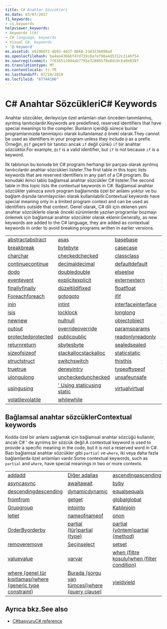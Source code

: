 ```yaml
---
title: C# Anahtar Sözcükleri
ms.date: 03/07/2017
f1_keywords:
- cs.keywords
helpviewer_keywords:
- keywords [C#]
- C# language, keywords
- Visual C#, keywords
- '@ keyword'
ms.assetid: e929b0f2-4b92-4d37-8060-23d323b098ad
ms.openlocfilehash: ba4ee4366bf47d739c8a7ef98a4d5312c214bf54
ms.sourcegitcommit: 7f616512044ab7795e32806578e8dc0c6a0e038f
ms.translationtype: MT
ms.contentlocale: tr-TR
ms.lasthandoff: 07/10/2019
ms.locfileid: "67744106"
---
```

# <a name="c-keywords"></a><span data-ttu-id="a7723-102">C# Anahtar Sözcükleri</span><span class="sxs-lookup"><span data-stu-id="a7723-102">C# Keywords</span></span>

<span data-ttu-id="a7723-103">Anahtar sözcükler, derleyiciye özel anlamları olan önceden tanımlanmış, ayrılmış tanıtıcılardır.</span><span class="sxs-lookup"><span data-stu-id="a7723-103">Keywords are predefined, reserved identifiers that have special meanings to the compiler.</span></span> <span data-ttu-id="a7723-104">Bunların içerdiği sürece bunlar programlarınızda tanımlayıcı olarak kullanılamaz `@` öneki olarak.</span><span class="sxs-lookup"><span data-stu-id="a7723-104">They cannot be used as identifiers in your program unless they include `@` as a prefix.</span></span> <span data-ttu-id="a7723-105">Örneğin, `@if` geçerli bir tanıtıcı ancak `if` değil çünkü `if` bir anahtar sözcüktür.</span><span class="sxs-lookup"><span data-stu-id="a7723-105">For example, `@if` is a valid identifier, but `if` is not because `if` is a keyword.</span></span>  
  
 <span data-ttu-id="a7723-106">İlk tablonun bu konuda bir C# programı herhangi bir parçası olarak ayrılmış tanıtıcılardır anahtar sözcükleri listeler.</span><span class="sxs-lookup"><span data-stu-id="a7723-106">The first table in this topic lists keywords that are reserved identifiers in any part of a C# program.</span></span> <span data-ttu-id="a7723-107">Bu konudaki ikinci tablo bağlamsal anahtar sözcükler C# listeler.</span><span class="sxs-lookup"><span data-stu-id="a7723-107">The second table in this topic lists the contextual keywords in C#.</span></span> <span data-ttu-id="a7723-108">Bağlamsal anahtar sözcükler yalnızca sınırlı program bağlamında özel bir anlamı yoktur ve bu bağlam dışında tanımlayıcıları olarak kullanılabilir.</span><span class="sxs-lookup"><span data-stu-id="a7723-108">Contextual keywords have special meaning only in a limited program context and can be used as identifiers outside that context.</span></span> <span data-ttu-id="a7723-109">Genel olarak, C# dili için eklenen yeni anahtar sözcüklerle olarak önceki sürümlerde yazılan programlar bozmayı önlemek için bağlamsal anahtar sözcükler olarak eklenir.</span><span class="sxs-lookup"><span data-stu-id="a7723-109">Generally, as new keywords are added to the C# language, they are added as contextual keywords in order to avoid breaking programs written in earlier versions.</span></span>  
  
|||||  
|---|---|---|---|  
|[<span data-ttu-id="a7723-110">abstract</span><span class="sxs-lookup"><span data-stu-id="a7723-110">abstract</span></span>](abstract.md)|[<span data-ttu-id="a7723-111">as</span><span class="sxs-lookup"><span data-stu-id="a7723-111">as</span></span>](../operators/type-testing-and-conversion-operators.md#as-operator)|[<span data-ttu-id="a7723-112">base</span><span class="sxs-lookup"><span data-stu-id="a7723-112">base</span></span>](base.md)|[<span data-ttu-id="a7723-113">bool</span><span class="sxs-lookup"><span data-stu-id="a7723-113">bool</span></span>](bool.md)|  
|[<span data-ttu-id="a7723-114">break</span><span class="sxs-lookup"><span data-stu-id="a7723-114">break</span></span>](break.md)|[<span data-ttu-id="a7723-115">byte</span><span class="sxs-lookup"><span data-stu-id="a7723-115">byte</span></span>](../builtin-types/integral-numeric-types.md)|[<span data-ttu-id="a7723-116">case</span><span class="sxs-lookup"><span data-stu-id="a7723-116">case</span></span>](switch.md)|[<span data-ttu-id="a7723-117">Yakalama</span><span class="sxs-lookup"><span data-stu-id="a7723-117">catch</span></span>](try-catch.md)|  
|[<span data-ttu-id="a7723-118">char</span><span class="sxs-lookup"><span data-stu-id="a7723-118">char</span></span>](char.md)|[<span data-ttu-id="a7723-119">checked</span><span class="sxs-lookup"><span data-stu-id="a7723-119">checked</span></span>](checked.md)|[<span data-ttu-id="a7723-120">class</span><span class="sxs-lookup"><span data-stu-id="a7723-120">class</span></span>](class.md)|[<span data-ttu-id="a7723-121">const</span><span class="sxs-lookup"><span data-stu-id="a7723-121">const</span></span>](const.md)|  
|[<span data-ttu-id="a7723-122">continue</span><span class="sxs-lookup"><span data-stu-id="a7723-122">continue</span></span>](continue.md)|[<span data-ttu-id="a7723-123">decimal</span><span class="sxs-lookup"><span data-stu-id="a7723-123">decimal</span></span>](../builtin-types/floating-point-numeric-types.md)|[<span data-ttu-id="a7723-124">default</span><span class="sxs-lookup"><span data-stu-id="a7723-124">default</span></span>](default.md)|[<span data-ttu-id="a7723-125">delegate</span><span class="sxs-lookup"><span data-stu-id="a7723-125">delegate</span></span>](delegate.md)|  
|[<span data-ttu-id="a7723-126">do</span><span class="sxs-lookup"><span data-stu-id="a7723-126">do</span></span>](do.md)|[<span data-ttu-id="a7723-127">double</span><span class="sxs-lookup"><span data-stu-id="a7723-127">double</span></span>](../builtin-types/floating-point-numeric-types.md)|[<span data-ttu-id="a7723-128">else</span><span class="sxs-lookup"><span data-stu-id="a7723-128">else</span></span>](if-else.md)|[<span data-ttu-id="a7723-129">enum</span><span class="sxs-lookup"><span data-stu-id="a7723-129">enum</span></span>](enum.md)|  
|[<span data-ttu-id="a7723-130">event</span><span class="sxs-lookup"><span data-stu-id="a7723-130">event</span></span>](event.md)|[<span data-ttu-id="a7723-131">explicit</span><span class="sxs-lookup"><span data-stu-id="a7723-131">explicit</span></span>](../operators/user-defined-conversion-operators.md)|[<span data-ttu-id="a7723-132">extern</span><span class="sxs-lookup"><span data-stu-id="a7723-132">extern</span></span>](extern.md)|[<span data-ttu-id="a7723-133">false</span><span class="sxs-lookup"><span data-stu-id="a7723-133">false</span></span>](false-literal.md)|  
|[<span data-ttu-id="a7723-134">finally</span><span class="sxs-lookup"><span data-stu-id="a7723-134">finally</span></span>](try-finally.md)|[<span data-ttu-id="a7723-135">düzeltildi</span><span class="sxs-lookup"><span data-stu-id="a7723-135">fixed</span></span>](fixed-statement.md)|[<span data-ttu-id="a7723-136">float</span><span class="sxs-lookup"><span data-stu-id="a7723-136">float</span></span>](../builtin-types/floating-point-numeric-types.md)|[<span data-ttu-id="a7723-137">for</span><span class="sxs-lookup"><span data-stu-id="a7723-137">for</span></span>](for.md)|  
|[<span data-ttu-id="a7723-138">Foreach</span><span class="sxs-lookup"><span data-stu-id="a7723-138">foreach</span></span>](foreach-in.md)|[<span data-ttu-id="a7723-139">goto</span><span class="sxs-lookup"><span data-stu-id="a7723-139">goto</span></span>](goto.md)|[<span data-ttu-id="a7723-140">if</span><span class="sxs-lookup"><span data-stu-id="a7723-140">if</span></span>](if-else.md)|[<span data-ttu-id="a7723-141">implicit</span><span class="sxs-lookup"><span data-stu-id="a7723-141">implicit</span></span>](../operators/user-defined-conversion-operators.md)|  
|[<span data-ttu-id="a7723-142">in</span><span class="sxs-lookup"><span data-stu-id="a7723-142">in</span></span>](in.md)|[<span data-ttu-id="a7723-143">int</span><span class="sxs-lookup"><span data-stu-id="a7723-143">int</span></span>](../builtin-types/integral-numeric-types.md)|[<span data-ttu-id="a7723-144">interface</span><span class="sxs-lookup"><span data-stu-id="a7723-144">interface</span></span>](interface.md)|[<span data-ttu-id="a7723-145">internal</span><span class="sxs-lookup"><span data-stu-id="a7723-145">internal</span></span>](internal.md)|
|[<span data-ttu-id="a7723-146">is</span><span class="sxs-lookup"><span data-stu-id="a7723-146">is</span></span>](is.md)|[<span data-ttu-id="a7723-147">lock</span><span class="sxs-lookup"><span data-stu-id="a7723-147">lock</span></span>](lock-statement.md)|[<span data-ttu-id="a7723-148">long</span><span class="sxs-lookup"><span data-stu-id="a7723-148">long</span></span>](../builtin-types/integral-numeric-types.md)|[<span data-ttu-id="a7723-149">namespace</span><span class="sxs-lookup"><span data-stu-id="a7723-149">namespace</span></span>](namespace.md)|
|[<span data-ttu-id="a7723-150">new</span><span class="sxs-lookup"><span data-stu-id="a7723-150">new</span></span>](../operators/new-operator.md)|[<span data-ttu-id="a7723-151">null</span><span class="sxs-lookup"><span data-stu-id="a7723-151">null</span></span>](null.md)|[<span data-ttu-id="a7723-152">object</span><span class="sxs-lookup"><span data-stu-id="a7723-152">object</span></span>](object.md)|[<span data-ttu-id="a7723-153">operator</span><span class="sxs-lookup"><span data-stu-id="a7723-153">operator</span></span>](../operators/operator-overloading.md)|
|[<span data-ttu-id="a7723-154">out</span><span class="sxs-lookup"><span data-stu-id="a7723-154">out</span></span>](out.md)|[<span data-ttu-id="a7723-155">override</span><span class="sxs-lookup"><span data-stu-id="a7723-155">override</span></span>](override.md)|[<span data-ttu-id="a7723-156">params</span><span class="sxs-lookup"><span data-stu-id="a7723-156">params</span></span>](params.md)|[<span data-ttu-id="a7723-157">private</span><span class="sxs-lookup"><span data-stu-id="a7723-157">private</span></span>](private.md)|
|[<span data-ttu-id="a7723-158">protected</span><span class="sxs-lookup"><span data-stu-id="a7723-158">protected</span></span>](protected.md)|[<span data-ttu-id="a7723-159">public</span><span class="sxs-lookup"><span data-stu-id="a7723-159">public</span></span>](public.md)|[<span data-ttu-id="a7723-160">readonly</span><span class="sxs-lookup"><span data-stu-id="a7723-160">readonly</span></span>](readonly.md)|[<span data-ttu-id="a7723-161">ref</span><span class="sxs-lookup"><span data-stu-id="a7723-161">ref</span></span>](ref.md)|
|[<span data-ttu-id="a7723-162">return</span><span class="sxs-lookup"><span data-stu-id="a7723-162">return</span></span>](return.md)|[<span data-ttu-id="a7723-163">sbyte</span><span class="sxs-lookup"><span data-stu-id="a7723-163">sbyte</span></span>](../builtin-types/integral-numeric-types.md)|[<span data-ttu-id="a7723-164">sealed</span><span class="sxs-lookup"><span data-stu-id="a7723-164">sealed</span></span>](sealed.md)|[<span data-ttu-id="a7723-165">short</span><span class="sxs-lookup"><span data-stu-id="a7723-165">short</span></span>](../builtin-types/integral-numeric-types.md)||
[<span data-ttu-id="a7723-166">sizeof</span><span class="sxs-lookup"><span data-stu-id="a7723-166">sizeof</span></span>](sizeof.md)|[<span data-ttu-id="a7723-167">stackalloc</span><span class="sxs-lookup"><span data-stu-id="a7723-167">stackalloc</span></span>](../operators/stackalloc.md)|[<span data-ttu-id="a7723-168">static</span><span class="sxs-lookup"><span data-stu-id="a7723-168">static</span></span>](static.md)|[<span data-ttu-id="a7723-169">string</span><span class="sxs-lookup"><span data-stu-id="a7723-169">string</span></span>](string.md)|
|[<span data-ttu-id="a7723-170">struct</span><span class="sxs-lookup"><span data-stu-id="a7723-170">struct</span></span>](struct.md)|[<span data-ttu-id="a7723-171">switch</span><span class="sxs-lookup"><span data-stu-id="a7723-171">switch</span></span>](switch.md)|[<span data-ttu-id="a7723-172">this</span><span class="sxs-lookup"><span data-stu-id="a7723-172">this</span></span>](this.md)|[<span data-ttu-id="a7723-173">throw</span><span class="sxs-lookup"><span data-stu-id="a7723-173">throw</span></span>](throw.md)|
|[<span data-ttu-id="a7723-174">true</span><span class="sxs-lookup"><span data-stu-id="a7723-174">true</span></span>](true-literal.md)|[<span data-ttu-id="a7723-175">deneyin</span><span class="sxs-lookup"><span data-stu-id="a7723-175">try</span></span>](try-catch.md)|[<span data-ttu-id="a7723-176">typeof</span><span class="sxs-lookup"><span data-stu-id="a7723-176">typeof</span></span>](../operators/type-testing-and-conversion-operators.md#typeof-operator)|[<span data-ttu-id="a7723-177">uint</span><span class="sxs-lookup"><span data-stu-id="a7723-177">uint</span></span>](../builtin-types/integral-numeric-types.md)|
|[<span data-ttu-id="a7723-178">ulong</span><span class="sxs-lookup"><span data-stu-id="a7723-178">ulong</span></span>](../builtin-types/integral-numeric-types.md)|[<span data-ttu-id="a7723-179">unchecked</span><span class="sxs-lookup"><span data-stu-id="a7723-179">unchecked</span></span>](unchecked.md)|[<span data-ttu-id="a7723-180">unsafe</span><span class="sxs-lookup"><span data-stu-id="a7723-180">unsafe</span></span>](unsafe.md)|[<span data-ttu-id="a7723-181">ushort</span><span class="sxs-lookup"><span data-stu-id="a7723-181">ushort</span></span>](../builtin-types/integral-numeric-types.md)|
|[<span data-ttu-id="a7723-182">using</span><span class="sxs-lookup"><span data-stu-id="a7723-182">using</span></span>](using.md)|[<span data-ttu-id="a7723-183">' Using static</span><span class="sxs-lookup"><span data-stu-id="a7723-183">using static</span></span>](using-static.md)|[<span data-ttu-id="a7723-184">virtual</span><span class="sxs-lookup"><span data-stu-id="a7723-184">virtual</span></span>](virtual.md)|[<span data-ttu-id="a7723-185">void</span><span class="sxs-lookup"><span data-stu-id="a7723-185">void</span></span>](void.md)|
|[<span data-ttu-id="a7723-186">volatile</span><span class="sxs-lookup"><span data-stu-id="a7723-186">volatile</span></span>](volatile.md)|[<span data-ttu-id="a7723-187">while</span><span class="sxs-lookup"><span data-stu-id="a7723-187">while</span></span>](while.md)|

## <a name="contextual-keywords"></a><span data-ttu-id="a7723-188">Bağlamsal anahtar sözcükler</span><span class="sxs-lookup"><span data-stu-id="a7723-188">Contextual keywords</span></span>

 <span data-ttu-id="a7723-189">Kodda özel bir anlamı sağlamak için bağlamsal anahtar sözcüğü kullanılır, ancak C# ' de ayrılmış bir sözcük değil.</span><span class="sxs-lookup"><span data-stu-id="a7723-189">A contextual keyword is used to provide a specific meaning in the code, but it is not a reserved word in C#.</span></span> <span data-ttu-id="a7723-190">Bazı bağlamsal anahtar sözcükler gibi `partial` ve `where`, iki veya daha fazla bağlamlarda özel anlamları vardır.</span><span class="sxs-lookup"><span data-stu-id="a7723-190">Some contextual keywords, such as `partial` and `where`, have special meanings in two or more contexts.</span></span>  
  
||||  
|---|---|---|  
|[<span data-ttu-id="a7723-191">add</span><span class="sxs-lookup"><span data-stu-id="a7723-191">add</span></span>](add.md)|[<span data-ttu-id="a7723-192">Diğer ad</span><span class="sxs-lookup"><span data-stu-id="a7723-192">alias</span></span>](extern-alias.md)|[<span data-ttu-id="a7723-193">ascending</span><span class="sxs-lookup"><span data-stu-id="a7723-193">ascending</span></span>](ascending.md)|
|[<span data-ttu-id="a7723-194">async</span><span class="sxs-lookup"><span data-stu-id="a7723-194">async</span></span>](async.md)|[<span data-ttu-id="a7723-195">await</span><span class="sxs-lookup"><span data-stu-id="a7723-195">await</span></span>](await.md)|[<span data-ttu-id="a7723-196">by</span><span class="sxs-lookup"><span data-stu-id="a7723-196">by</span></span>](by.md)|
|[<span data-ttu-id="a7723-197">descending</span><span class="sxs-lookup"><span data-stu-id="a7723-197">descending</span></span>](descending.md)|[<span data-ttu-id="a7723-198">dynamic</span><span class="sxs-lookup"><span data-stu-id="a7723-198">dynamic</span></span>](dynamic.md)|[<span data-ttu-id="a7723-199">equals</span><span class="sxs-lookup"><span data-stu-id="a7723-199">equals</span></span>](equals.md)|
|[<span data-ttu-id="a7723-200">from</span><span class="sxs-lookup"><span data-stu-id="a7723-200">from</span></span>](from-clause.md)|[<span data-ttu-id="a7723-201">get</span><span class="sxs-lookup"><span data-stu-id="a7723-201">get</span></span>](get.md)|[<span data-ttu-id="a7723-202">global</span><span class="sxs-lookup"><span data-stu-id="a7723-202">global</span></span>](global.md)|
|[<span data-ttu-id="a7723-203">Grup</span><span class="sxs-lookup"><span data-stu-id="a7723-203">group</span></span>](group-clause.md)|[<span data-ttu-id="a7723-204">into</span><span class="sxs-lookup"><span data-stu-id="a7723-204">into</span></span>](into.md)|[<span data-ttu-id="a7723-205">Katılın</span><span class="sxs-lookup"><span data-stu-id="a7723-205">join</span></span>](join-clause.md)|
|[<span data-ttu-id="a7723-206">let</span><span class="sxs-lookup"><span data-stu-id="a7723-206">let</span></span>](let-clause.md)|[<span data-ttu-id="a7723-207">nameof</span><span class="sxs-lookup"><span data-stu-id="a7723-207">nameof</span></span>](nameof.md)|[<span data-ttu-id="a7723-208">on</span><span class="sxs-lookup"><span data-stu-id="a7723-208">on</span></span>](on.md)|
|[<span data-ttu-id="a7723-209">OrderBy</span><span class="sxs-lookup"><span data-stu-id="a7723-209">orderby</span></span>](orderby-clause.md)|[<span data-ttu-id="a7723-210">partial (tür)</span><span class="sxs-lookup"><span data-stu-id="a7723-210">partial (type)</span></span>](partial-type.md)|[<span data-ttu-id="a7723-211">partial (yöntem)</span><span class="sxs-lookup"><span data-stu-id="a7723-211">partial (method)</span></span>](partial-method.md)|
|[<span data-ttu-id="a7723-212">remove</span><span class="sxs-lookup"><span data-stu-id="a7723-212">remove</span></span>](remove.md)|[<span data-ttu-id="a7723-213">Seçin</span><span class="sxs-lookup"><span data-stu-id="a7723-213">select</span></span>](select-clause.md)|[<span data-ttu-id="a7723-214">set</span><span class="sxs-lookup"><span data-stu-id="a7723-214">set</span></span>](set.md)|
|[<span data-ttu-id="a7723-215">value</span><span class="sxs-lookup"><span data-stu-id="a7723-215">value</span></span>](value.md)|[<span data-ttu-id="a7723-216">var</span><span class="sxs-lookup"><span data-stu-id="a7723-216">var</span></span>](var.md)|[<span data-ttu-id="a7723-217">when (filtre koşulu)</span><span class="sxs-lookup"><span data-stu-id="a7723-217">when (filter condition)</span></span>](when.md)|
|[<span data-ttu-id="a7723-218">where (genel tür kısıtlaması)</span><span class="sxs-lookup"><span data-stu-id="a7723-218">where (generic type constraint)</span></span>](where-generic-type-constraint.md)|[<span data-ttu-id="a7723-219">Burada (sorgu yan tümcesi)</span><span class="sxs-lookup"><span data-stu-id="a7723-219">where (query clause)</span></span>](where-clause.md)|[<span data-ttu-id="a7723-220">yield</span><span class="sxs-lookup"><span data-stu-id="a7723-220">yield</span></span>](yield.md)|
  
## <a name="see-also"></a><span data-ttu-id="a7723-221">Ayrıca bkz.</span><span class="sxs-lookup"><span data-stu-id="a7723-221">See also</span></span>

- [<span data-ttu-id="a7723-222">C#başvuru</span><span class="sxs-lookup"><span data-stu-id="a7723-222">C# reference</span></span>](../index.md)
